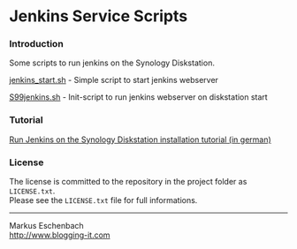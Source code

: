 Jenkins Service Scripts
=======================

### Introduction

Some scripts to run jenkins on the Synology Diskstation.

[ jenkins_start.sh](jenkins_start.sh) - Simple script to start jenkins webserver

[ S99jenkins.sh](S99jenkins.sh) - Init-script to run jenkins webserver on diskstation start

 
### Tutorial

[Run Jenkins on the Synology Diskstation installation tutorial (in german)](http://www.blogging-it.com/jenkins-ci-oder-hudson-auf-der-synology-diskstation-installieren-anleitung/hardware/nas.html)


### License

The license is committed to the repository in the project folder as `LICENSE.txt`.  
Please see the `LICENSE.txt` file for full informations.


------------------------------

Markus Eschenbach  
http://www.blogging-it.com
